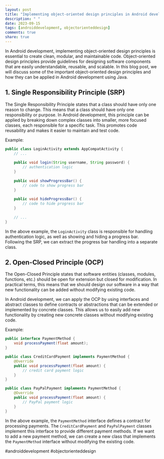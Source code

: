 ```yaml
---
layout: post
title: "Implementing object-oriented design principles in Android development with Java"
description: " "
date: 2023-09-15
tags: [androiddevelopment, objectorienteddesign]
comments: true
share: true
---
```


In Android development, implementing object-oriented design principles is essential to create clean, modular, and maintainable code. Object-oriented design principles provide guidelines for designing software components that are easily understandable, reusable, and scalable. In this blog post, we will discuss some of the important object-oriented design principles and how they can be applied in Android development using Java.

## 1. Single Responsibility Principle (SRP)
The Single Responsibility Principle states that a class should have only one reason to change. This means that a class should have only one responsibility or purpose. In Android development, this principle can be applied by breaking down complex classes into smaller, more focused classes, each responsible for a specific task. This promotes code reusability and makes it easier to maintain and test code.

Example:

```java
public class LoginActivity extends AppCompatActivity {
    // ...
    
    public void login(String username, String password) {
        // authentication logic
    }
    
    public void showProgressBar() {
        // code to show progress bar
    }
    
    public void hideProgressBar() {
        // code to hide progress bar
    }
    
    // ...
}
```

In the above example, the `LoginActivity` class is responsible for handling authentication logic, as well as showing and hiding a progress bar. Following the SRP, we can extract the progress bar handling into a separate class.

## 2. Open-Closed Principle (OCP)
The Open-Closed Principle states that software entities (classes, modules, functions, etc.) should be open for extension but closed for modification. In practical terms, this means that we should design our software in a way that new functionality can be added without modifying existing code.

In Android development, we can apply the OCP by using interfaces and abstract classes to define contracts or abstractions that can be extended or implemented by concrete classes. This allows us to easily add new functionality by creating new concrete classes without modifying existing code.

Example:

```java
public interface PaymentMethod {
    void processPayment(float amount);
}

public class CreditCardPayment implements PaymentMethod {
    @Override
    public void processPayment(float amount) {
        // credit card payment logic
    }
}

public class PayPalPayment implements PaymentMethod {
    @Override
    public void processPayment(float amount) {
        // PayPal payment logic
    }
}
```

In the above example, the `PaymentMethod` interface defines a contract for processing payments. The `CreditCardPayment` and `PayPalPayment` classes implement this interface to provide different payment methods. If we want to add a new payment method, we can create a new class that implements the `PaymentMethod` interface without modifying the existing code.

#androiddevelopment #objectorienteddesign